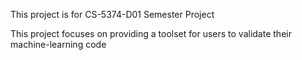 This project is for CS-5374-D01 Semester Project

This project focuses on providing a toolset for users to validate their machine-learning code

